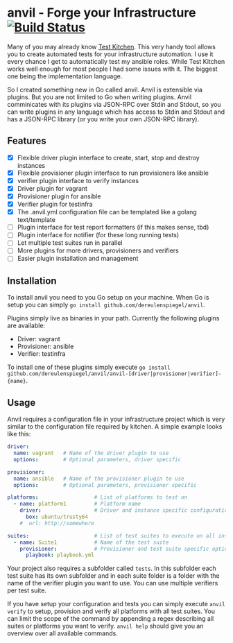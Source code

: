# anvil - Forge your Infrastructure [![Build Status](https://travis-ci.org/dereulenspiegel/anvil.svg)](https://travis-ci.org/dereulenspiegel/anvil)

Many of you may already know [Test Kitchen](http://kitchen.ci/). This very handy
tool allows you to create automated tests for your infrastructure automation. I
use it every chance I get to automatically test my ansible roles. While Test Kitchen
works well enough for most people I had some issues with it. The biggest one being
the implementation language.

So I created something new in Go called anvil. Anvil is extensible via plugins.
But you are not limited to Go when writing plugins. Anvil comminicates with its
plugins via JSON-RPC over Stdin and Stdout, so you can write plugins in any
language which has access to Stdin and Stdout and has a JSON-RPC library (or
you write your own JSON-RPC library).

## Features

* [x] Flexible driver plugin interface to create, start, stop and destroy instances
* [x] Flexible provisioner plugin interface to run provisioners like ansible
* [x] verifier plugin interface to verify instances
* [x] Driver plugin for vagrant
* [x] Provisioner plugin for ansible
* [x] Verifier plugin for testinfra
* [x] The .anvil.yml configuration file can be templated like a golang text/template
* [ ] Plugin interface for test report formatters (if this makes sense, tbd)
* [ ] Plugin interface for notifier (for these long running tests)
* [ ] Let multiple test suites run in parallel
* [ ] More plugins for more drivers, provisioners and verifiers
* [ ] Easier plugin installation and management

## Installation

To install anvil you need to you Go setup on your machine. When Go is setup you
can simply `go install github.com/dereulenspiegel/anvil`.

Plugins simply live as binaries in your path. Currently the following plugins are
available:

* Driver: vagrant
* Provisioner: ansible
* Verifier: testinfra

To install one of these plugins simply execute
`go install github.com/dereulenspiegel/anvil/anvil-[driver|provisioner|verifier]-{name}`.

## Usage

Anvil requires a configuration file in your infrastructure project which is very
similar to the configuration file required by kitchen. A simple example looks
like this:

```yaml
driver:
  name: vagrant   # Name of the driver plugin to use
  options:        # Optional parameters, driver specific

provisioner:
  name: ansible   # Name of the provisioner plugin to use
  options:        # Optional parameters, provisioner specific

platforms:                  # List of platforms to test on
  - name: platform1         # Platform name
    driver:                 # Driver and instance specific configuration
      box: ubuntu/trusty64
    #  url: http://somewhere

suites:                     # List of test suites to execute on all instances
  - name: Suite1            # Name of the test suite
    provisioner:            # Provisioner and test suite specific options
      playbook: playbook.yml
```

Your project also requires a subfolder called `tests`. In this subfolder each test
suite has its own subfolder and in each suite folder is a folder with the name
of the verifier plugin you want to use. You can use multiple verifiers per test suite.

If you have setup your configuration and tests you can simply execute
`anvil verify` to setup, provision and verify all platforms with all test suites.
You can limit the scope of the command by appending a regex describing all suites or
platforms you want to verify. `anvil help` should give you an overview over all
available commands.
